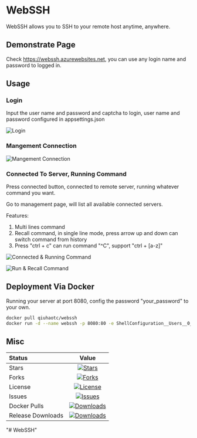 # WebSSH

WebSSH allows you to SSH to your remote host anytime, anywhere.

## Demonstrate Page

Check <https://webssh.azurewebsites.net>, you can use any login name and password to logged in.

## Usage

### Login

Input the user name and password and captcha to login, user name and password configured in appsettings.json

![Login](https://raw.githubusercontent.com/qiuhaotc/WebSSH/master/docs/LoginToServer.gif)

### Mangement Connection

![Mangement Connection](https://raw.githubusercontent.com/qiuhaotc/WebSSH/master/docs/ManagementConnection.gif)

### Connected To Server, Running Command

Press connected button, connected to remote server, running whatever command you want.

Go to management page, will list all available connected servers.

Features:

1. Multi lines command
2. Recall command, in single line mode, press arrow up and down can switch command from history
3. Press "ctrl + c" can run command "^C", support "ctrl + [a-z]"

![Connected & Running Command](https://raw.githubusercontent.com/qiuhaotc/WebSSH/master/docs/ConnectedAndRunningCommand.gif)

![Run & Recall Command](https://raw.githubusercontent.com/qiuhaotc/WebSSH/master/docs/RunCommandAndRecallCommand.gif)

## Deployment Via Docker

Running your server at port 8080, config the password "your_password" to your own.

```bash
docker pull qiuhaotc/webssh
docker run -d --name webssh -p 8080:80 -e ShellConfiguration__Users__0__Password="your_password" --restart=always qiuhaotc/webssh
```

## Misc

| Status            |                                                             Value                                                              |
| :---------------- | :----------------------------------------------------------------------------------------------------------------------------: |
| Stars             |              [![Stars](https://img.shields.io/github/stars/qiuhaotc/WebSSH)](https://github.com/qiuhaotc/WebSSH)               |
| Forks             |              [![Forks](https://img.shields.io/github/forks/qiuhaotc/WebSSH)](https://github.com/qiuhaotc/WebSSH)               |
| License           |            [![License](https://img.shields.io/github/license/qiuhaotc/WebSSH)](https://github.com/qiuhaotc/WebSSH)             |
| Issues            |             [![Issues](https://img.shields.io/github/issues/qiuhaotc/WebSSH)](https://github.com/qiuhaotc/WebSSH)              |
| Docker Pulls      |       [![Downloads](https://img.shields.io/docker/pulls/qiuhaotc/webssh.svg)](https://hub.docker.com/r/qiuhaotc/webssh)        |
| Release Downloads | [![Downloads](https://img.shields.io/github/downloads/qiuhaotc/WebSSH/total.svg)](https://github.com/qiuhaotc/WebSSH/releases) |
"# WebSSH" 
